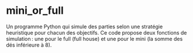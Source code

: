 # mini_or_full
Un programme Python qui simule des parties selon une stratégie heuristique pour chacun des objectifs. Ce code propose deux fonctions de simulation : une pour le full (full house) et une pour le mini (la somme des dés inférieure à 8).
